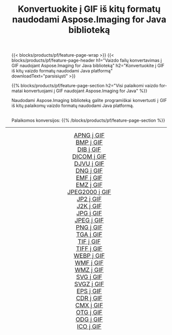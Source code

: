 ﻿---
title: Konvertuokite į GIF iš kitų formatų naudodami Aspose.Imaging for Java biblioteką 
weight: 3920
url: /lt/java/conversion/to/gif/ 
lang: lt
langdirlevel: 2
locales: zh-hans,ja,it,ru,de,es,fr,nl,id,lt,pl,pt,vi,tr,ko,zh-hant,ar,hi,th,sv,cs,uk,he
description: Naudodami Aspose.Imaging galite konvertuoti į GIF iš kitų formatų naudodami Java
---

{{< blocks/products/pf/feature-page-wrap >}}
{{< blocks/products/pf/feature-page-header h1="Vaizdo failų konvertavimas į GIF naudojant Aspose.Imaging for Java biblioteką" h2="Konvertuokite į GIF iš kitų vaizdo formatų naudodami Java platformą" downloadText="parsisiųsti" >}}


{{% blocks/products/pf/feature-page-section  h2="Visi palaikomi vaizdo formatai konvertuojami į GIF naudojant Aspose.Imaging for Java" %}}
<p align=justify>Naudodami Aspose.Imaging biblioteką galite programiškai konvertuoti į GIF iš kitų palaikomų vaizdo formatų naudodami Java platformą.</p>
<br/>
Palaikomos konversijos:
{{% /blocks/products/pf/feature-page-section %}}
<div class="container-fluid productfamilypage bg-gray">
    <div class="convertypes bg-gray agp-content section">
        <div class="container">
		<hr style="margin-left:-20px;"/>
		<div class="row other-converters" style="gap: 10px;font-size: 19px;text-align:center;">
		    <div class='col-md-2 other-converter remove-lp remove-rp'><a href="/imaging/lt/java/conversion/apng-to-gif/" style="padding:15px;">APNG į GIF</a></div>
<div class='col-md-2 other-converter remove-lp remove-rp'><a href="/imaging/lt/java/conversion/bmp-to-gif/" style="padding:15px;">BMP į GIF</a></div>
<div class='col-md-2 other-converter remove-lp remove-rp'><a href="/imaging/lt/java/conversion/dib-to-gif/" style="padding:15px;">DIB į GIF</a></div>
<div class='col-md-2 other-converter remove-lp remove-rp'><a href="/imaging/lt/java/conversion/dicom-to-gif/" style="padding:15px;">DICOM į GIF</a></div>
<div class='col-md-2 other-converter remove-lp remove-rp'><a href="/imaging/lt/java/conversion/djvu-to-gif/" style="padding:15px;">DJVU į GIF</a></div>
<div class='col-md-2 other-converter remove-lp remove-rp'><a href="/imaging/lt/java/conversion/dng-to-gif/" style="padding:15px;">DNG į GIF</a></div>
<div class='col-md-2 other-converter remove-lp remove-rp'><a href="/imaging/lt/java/conversion/emf-to-gif/" style="padding:15px;">EMF į GIF</a></div>
<div class='col-md-2 other-converter remove-lp remove-rp'><a href="/imaging/lt/java/conversion/emz-to-gif/" style="padding:15px;">EMZ į GIF</a></div>
<div class='col-md-2 other-converter remove-lp remove-rp'><a href="/imaging/lt/java/conversion/jpeg2000-to-gif/" style="padding:15px;">JPEG2000 į GIF</a></div>
<div class='col-md-2 other-converter remove-lp remove-rp'><a href="/imaging/lt/java/conversion/jp2-to-gif/" style="padding:15px;">JP2 į GIF</a></div>
<div class='col-md-2 other-converter remove-lp remove-rp'><a href="/imaging/lt/java/conversion/j2k-to-gif/" style="padding:15px;">J2K į GIF</a></div>
<div class='col-md-2 other-converter remove-lp remove-rp'><a href="/imaging/lt/java/conversion/jpg-to-gif/" style="padding:15px;">JPG į GIF</a></div>
<div class='col-md-2 other-converter remove-lp remove-rp'><a href="/imaging/lt/java/conversion/jpeg-to-gif/" style="padding:15px;">JPEG į GIF</a></div>
<div class='col-md-2 other-converter remove-lp remove-rp'><a href="/imaging/lt/java/conversion/png-to-gif/" style="padding:15px;">PNG į GIF</a></div>
<div class='col-md-2 other-converter remove-lp remove-rp'><a href="/imaging/lt/java/conversion/tga-to-gif/" style="padding:15px;">TGA į GIF</a></div>
<div class='col-md-2 other-converter remove-lp remove-rp'><a href="/imaging/lt/java/conversion/tif-to-gif/" style="padding:15px;">TIF į GIF</a></div>
<div class='col-md-2 other-converter remove-lp remove-rp'><a href="/imaging/lt/java/conversion/tiff-to-gif/" style="padding:15px;">TIFF į GIF</a></div>
<div class='col-md-2 other-converter remove-lp remove-rp'><a href="/imaging/lt/java/conversion/webp-to-gif/" style="padding:15px;">WEBP į GIF</a></div>
<div class='col-md-2 other-converter remove-lp remove-rp'><a href="/imaging/lt/java/conversion/wmf-to-gif/" style="padding:15px;">WMF į GIF</a></div>
<div class='col-md-2 other-converter remove-lp remove-rp'><a href="/imaging/lt/java/conversion/wmz-to-gif/" style="padding:15px;">WMZ į GIF</a></div>
<div class='col-md-2 other-converter remove-lp remove-rp'><a href="/imaging/lt/java/conversion/svg-to-gif/" style="padding:15px;">SVG į GIF</a></div>
<div class='col-md-2 other-converter remove-lp remove-rp'><a href="/imaging/lt/java/conversion/svgz-to-gif/" style="padding:15px;">SVGZ į GIF</a></div>
<div class='col-md-2 other-converter remove-lp remove-rp'><a href="/imaging/lt/java/conversion/eps-to-gif/" style="padding:15px;">EPS į GIF</a></div>
<div class='col-md-2 other-converter remove-lp remove-rp'><a href="/imaging/lt/java/conversion/cdr-to-gif/" style="padding:15px;">CDR į GIF</a></div>
<div class='col-md-2 other-converter remove-lp remove-rp'><a href="/imaging/lt/java/conversion/cmx-to-gif/" style="padding:15px;">CMX į GIF</a></div>
<div class='col-md-2 other-converter remove-lp remove-rp'><a href="/imaging/lt/java/conversion/otg-to-gif/" style="padding:15px;">OTG į GIF</a></div>
<div class='col-md-2 other-converter remove-lp remove-rp'><a href="/imaging/lt/java/conversion/odg-to-gif/" style="padding:15px;">ODG į GIF</a></div>
<div class='col-md-2 other-converter remove-lp remove-rp'><a href="/imaging/lt/java/conversion/ico-to-gif/" style="padding:15px;">ICO į GIF</a></div>
                </div>
        </div>
    </div>
</div>
<br/>

